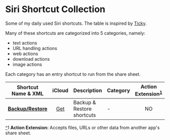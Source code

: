 # Siri Shortcut Collection

Some of my daily used Siri shortcuts.
The table is inspired by [Ticky](https://github.com/ticky/siri-shortcuts/).

Many of these shortcuts are categorized into 5 categories, namely:
  - text actions
  - URL handling actions
  - web actions
  - download actions
  - image actions

Each category has an entry shortcut to run from the share sheet.


| Shortcut<br/> Name & XML | iCloud | Description | Category | Action Extension<sup><a href='#act-ext' name='^act-ext'>1</a></sup> | Widget | Source | Depends On |
| ------------------------ | :----: | ----------- | -------- | :-----------------------------------------------------------------: | :----: | ------ | ---------- |
| [**Backup/Restore**][bak] | [Get][bak-i] | Backup & Restore shortcuts | - | NO | NO | [@brentacPrime][bak-src] | - |

<a href='#^act-ext'>^</a><a name='act-ext'>1</a> __Action Extension:__ Accepts files, URLs or other data from another app's share sheet.


[bak]: <xml/Backup%3ARestore.shortcut>
[bak-i]: <https://www.icloud.com/shortcuts/ee2fa9e163be4704b061193c444cd124>
[bak-src]: <http://www.brentac.com/blog/2017/3/25/backup-and-restore-your-workflows>
